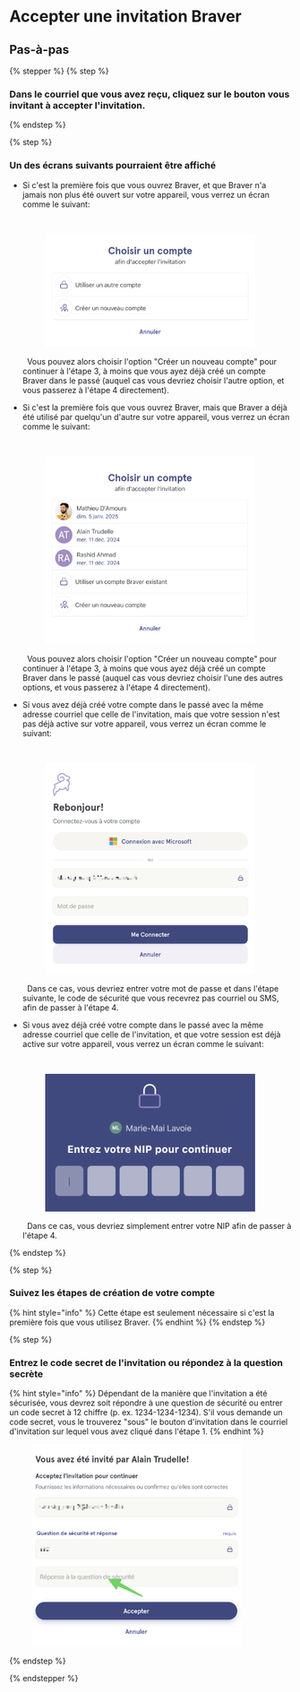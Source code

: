 # Accepter une invitation Braver

## Pas-à-pas

{% stepper %}
{% step %}
### Dans le courriel que vous avez reçu, cliquez sur le bouton vous invitant à accepter l'invitation.
{% endstep %}

{% step %}
### Un des écrans suivants pourraient être affiché

- Si c'est la première fois que vous ouvrez Braver, et que Braver n'a jamais non plus été ouvert sur votre appareil, vous verrez un écran comme le suivant:
  
  &nbsp;
  <div align="left"><figure><img src="../../.gitbook/assets/creation-de-compte-via-une-invitation - Option 2.png" alt="" width="375"><figcaption></figcaption></figure></div>

  &nbsp;
  Vous pouvez alors choisir l'option "Créer un nouveau compte" pour continuer à l'étape 3, à moins que vous ayez déjà créé un compte Braver dans le passé (auquel cas vous devriez choisir l'autre option, et vous passerez à l'étape 4 directement).
&nbsp;

- Si c'est la première fois que vous ouvrez Braver, mais que Braver a déjà été utilisé par quelqu'un d'autre sur votre appareil, vous verrez un écran comme le suivant:
  
  &nbsp;
  <div align="left"><figure><img src="../../.gitbook/assets/creation-de-compte-via-une-invitation - Option 1.png" alt="" width="375"><figcaption></figcaption></figure></div>

  &nbsp;
  Vous pouvez alors choisir l'option "Créer un nouveau compte" pour continuer à l'étape 3, à moins que vous ayez déjà créé un compte Braver dans le passé (auquel cas vous devriez choisir l'une des autres options, et vous passerez à l'étape 4 directement).
&nbsp;

- Si vous avez déjà créé votre compte dans le passé avec la même adresse courriel que celle de l'invitation, mais que votre session n'est pas déjà active sur votre appareil, vous verrez un écran comme le suivant:
  
  &nbsp;
  <div align="left"><figure><img src="../../.gitbook/assets/creation-de-compte-via-une-invitation - Option 3.png" alt="" width="375"><figcaption></figcaption></figure></div>
  
  &nbsp;
  Dans ce cas, vous devriez entrer votre mot de passe et dans l'étape suivante, le code de sécurité que vous recevrez pas courriel ou SMS, afin de passer à l'étape 4.
&nbsp;

- Si vous avez déjà créé votre compte dans le passé avec la même adresse courriel que celle de l'invitation, et que votre session est déjà active sur votre appareil, vous verrez un écran comme le suivant:
  
  &nbsp;
  <div align="left"><figure><img src="../../.gitbook/assets/creation-de-compte-via-une-invitation - Option 4.png" alt="" width="375"><figcaption></figcaption></figure></div>
  
  &nbsp;
  Dans ce cas, vous devriez simplement entrer votre NIP afin de passer à l'étape 4.
&nbsp;

{% endstep %}

{% step %}
### Suivez les étapes de création de votre compte

{% hint style="info" %}
Cette étape est seulement nécessaire si c'est la première fois que vous utilisez Braver.
{% endhint %}
{% endstep %}

{% step %}
### Entrez le code secret de l'invitation ou répondez à la question secrète

{% hint style="info" %}
Dépendant de la manière que l'invitation a été sécurisée, vous devrez soit répondre à une question de sécurité ou entrer un code secret à 12 chiffre (p. ex. 1234-1234-1234). S'il vous demande un code secret, vous le trouverez "sous" le bouton d'invitation dans le courriel d'invitation sur lequel vous avez cliqué dans l'étape 1.
{% endhint %} 

<div align="left"><figure><img src="../../.gitbook/assets/creation-de-compte-via-une-invitation - Step 2.png" alt="" width="375"><figcaption></figcaption></figure></div>
{% endstep %}

{% endstepper %}